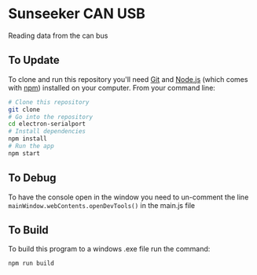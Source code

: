 # Sunseeker CAN USB
Reading data from the can bus

## To Update

To clone and run this repository you'll need [Git](https://git-scm.com) and [Node.js](https://nodejs.org/en/download/) (which comes with [npm](http://npmjs.com)) installed on your computer. From your command line:

```bash
# Clone this repository
git clone 
# Go into the repository
cd electron-serialport
# Install dependencies
npm install
# Run the app
npm start
```

## To Debug

To have the console open in the window you need to un-comment the line ```mainWindow.webContents.openDevTools()``` in the main.js file

## To Build

To build this program to a windows .exe file run the command:

```bash
npm run build
```